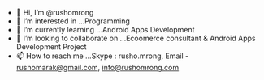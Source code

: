 - 👋 Hi, I’m @rushomrong
- 👀 I’m interested in ...Programming
- 🌱 I’m currently learning ...Android Apps Development
- 💞️ I’m looking to collaborate on ...Ecoomerce consultant & Android Apps Development Project
- 📫 How to reach me ...Skype : rusho.mrong, Email - rushomarak@gmail.com, info@rushomrong.com

<!---
rushomrong/rushomrong is a ✨ special ✨ repository because its `README.md` (this file) appears on your GitHub profile.
You can click the Preview link to take a look at your changes.
--->
